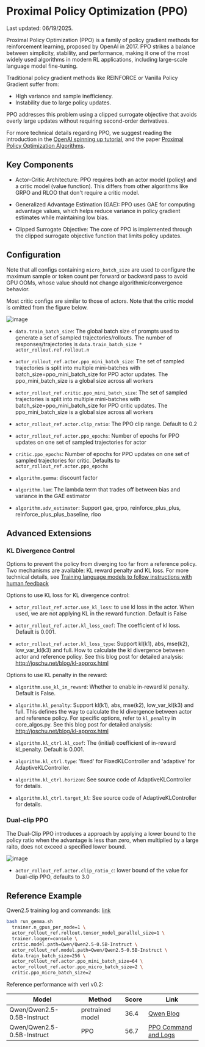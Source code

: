 # Proximal Policy Optimization (PPO)

Last updated: 06/19/2025.

Proximal Policy Optimization (PPO) is a family of policy gradient methods for reinforcement learning, proposed by OpenAI in 2017. PPO strikes a balance between simplicity, stability, and performance, making it one of the most widely used algorithms in modern RL applications, including large-scale language model fine-tuning.

Traditional policy gradient methods like REINFORCE or Vanilla Policy Gradient suffer from:

- High variance and sample inefficiency.
- Instability due to large policy updates.

PPO addresses this problem using a clipped surrogate objective that avoids overly large updates without requiring second-order derivatives.

For more technical details regarding PPO, we suggest reading the introduction in the [OpenAI spinning up tutorial](https://spinningup.openai.com/en/latest/algorithms/ppo.html), and the paper [Proximal Policy Optimization Algorithms](https://arxiv.org/abs/1707.06347).

## Key Components

- Actor-Critic Architecture: PPO requires both an actor model (policy) and a critic model (value function). This differs from other algorithms like GRPO and RLOO that don't require a critic model.

- Generalized Advantage Estimation (GAE): PPO uses GAE for computing advantage values, which helps reduce variance in policy gradient estimates while maintaining low bias.

- Clipped Surrogate Objective: The core of PPO is implemented through the clipped surrogate objective function that limits policy updates.

## Configuration

Note that all configs containing `micro_batch_size` are used to configure the maximum sample or token count per forward or backward pass to avoid GPU OOMs, whose value should not change algorithmic/convergence behavior.

Most critic configs are similar to those of actors. Note that the critic model is omitted from the figure below.

![image](https://github.com/user-attachments/assets/16aebad1-0da6-4eb3-806d-54a74e712c2d)

- `data.train_batch_size`: The global batch size of prompts used to generate a set of sampled trajectories/rollouts. The number of responses/trajectories is `data.train_batch_size * actor_rollout.ref.rollout.n`

- `actor_rollout_ref.actor.ppo_mini_batch_size`: The set of sampled trajectories is split into multiple mini-batches with batch_size=ppo_mini_batch_size for PPO actor updates. The ppo_mini_batch_size is a global size across all workers

- `actor_rollout_ref.critic.ppo_mini_batch_size`: The set of sampled trajectories is split into multiple mini-batches with batch_size=ppo_mini_batch_size for PPO critic updates. The ppo_mini_batch_size is a global size across all workers

- `actor_rollout_ref.actor.clip_ratio`: The PPO clip range. Default to 0.2

- `actor_rollout_ref.actor.ppo_epochs`: Number of epochs for PPO updates on one set of sampled trajectories for actor

- `critic.ppo_epochs`: Number of epochs for PPO updates on one set of sampled trajectories for critic. Defaults to `actor_rollout_ref.actor.ppo_epochs`

- `algorithm.gemma`: discount factor

- `algorithm.lam`: The lambda term that trades off between bias and variance in the GAE estimator

- `algorithm.adv_estimator`: Support gae, grpo, reinforce_plus_plus, reinforce_plus_plus_baseline, rloo

## Advanced Extensions

### KL Divergence Control

Options to prevent the policy from diverging too far from a reference policy. Two mechanisms are available: KL reward penalty and KL loss. For more technical details, see [Training language models to follow instructions with human feedback](https://arxiv.org/abs/2203.02155)

Options to use KL loss for KL divergence control: 

- `actor_rollout_ref.actor.use_kl_loss`: to use kl loss in the actor. When used, we are not applying KL in the reward function. Default is False

- `actor_rollout_ref.actor.kl_loss_coef`: The coefficient of kl loss. Default is 0.001.

- `actor_rollout_ref.actor.kl_loss_type`: Support kl(k1), abs, mse(k2), low_var_kl(k3) and full. How to calculate the kl divergence between actor and reference policy. See this blog post for detailed analysis: http://joschu.net/blog/kl-approx.html

Options to use KL penalty in the reward:

- `algorithm.use_kl_in_reward`: Whether to enable in-reward kl penalty. Default is False.

- `algorithm.kl_penalty`: Support kl(k1), abs, mse(k2), low_var_kl(k3) and full. This defines the way to calculate the kl divergence between actor and reference policy. For specific options, refer to `kl_penalty` in core_algos.py. See this blog post for detailed analysis: http://joschu.net/blog/kl-approx.html

- `algorithm.kl_ctrl.kl_coef`: The (initial) coefficient of in-reward kl_penalty. Default is 0.001.
- `algorithm.kl_ctrl.type`: 'fixed' for FixedKLController and 'adaptive' for AdaptiveKLController.
- `algorithm.kl_ctrl.horizon`: See source code of AdaptiveKLController for details.
- `algorithm.kl_ctrl.target_kl`: See source code of AdaptiveKLController for details.

### Dual-clip PPO

The Dual-Clip PPO introduces a approach by applying a lower bound to the policy ratio when the advantage is less than zero, when multiplied by a large raito, does not exceed a specified lower bound.

![image](https://github.com/user-attachments/assets/fc232181-d8b0-4307-8dd2-4dc0a4c1c139)

- `actor_rollout_ref.actor.clip_ratio_c`: lower bound of the value for Dual-clip PPO, defaults to 3.0

## Reference Example

Qwen2.5 training log and commands: [link](https://github.com/eric-haibin-lin/verl-data/blob/experiments/gsm8k/Qwen2.5-0.5B-bsz256_2-prompt1024-resp512-0.567.log)

```bash
bash run_gemma.sh
  trainer.n_gpus_per_node=1 \
  actor_rollout_ref.rollout.tensor_model_parallel_size=1 \
  trainer.logger=console \
  critic.model.path=Qwen/Qwen2.5-0.5B-Instruct \
  actor_rollout_ref.model.path=Qwen/Qwen2.5-0.5B-Instruct \
  data.train_batch_size=256 \
  actor_rollout_ref.actor.ppo_mini_batch_size=64 \
  actor_rollout_ref.actor.ppo_micro_batch_size=2 \
  critic.ppo_micro_batch_size=2
```

Reference performance with verl v0.2:

| Model                          | Method          | Score | Link                                                                                           |
|-------------------------------|------------------|-------|------------------------------------------------------------------------------------------------|
| Qwen/Qwen2.5-0.5B-Instruct     | pretrained model | 36.4  | [Qwen Blog](https://qwenlm.github.io/blog/qwen2.5-llm/)                                        |
| Qwen/Qwen2.5-0.5B-Instruct     | PPO              | 56.7  | [PPO Command and Logs](https://github.com/eric-haibin-lin/verl-data/blob/experiments/gsm8k/Qwen2.5-0.5B-bsz256_2-prompt1024-resp512-0.567.log) |
